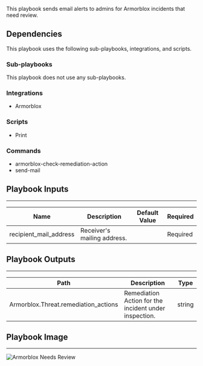 This playbook sends email alerts to admins for Armorblox incidents that need review.

## Dependencies
This playbook uses the following sub-playbooks, integrations, and scripts.

### Sub-playbooks
This playbook does not use any sub-playbooks.

### Integrations
* Armorblox

### Scripts
* Print

### Commands
* armorblox-check-remediation-action
* send-mail

## Playbook Inputs
---

| **Name** | **Description** | **Default Value** | **Required** |
| --- | --- | --- | --- |
| recipient_mail_address | Receiver's mailing address. |  | Required |

## Playbook Outputs
---

| **Path** | **Description** | **Type** |
| --- | --- | --- |
| Armorblox.Threat.remediation_actions | Remediation Action for the incident under inspection. | string |

## Playbook Image
---
![Armorblox Needs Review](../doc_files/Armorblox_Needs_Review.png)